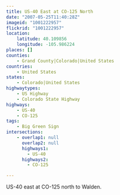 ```yaml
---
title: US-40 East at CO-125 North
date: "2007-05-25T11:40:28Z"
imageid: "1001222957"
flickrid: "1001222957"
location:
    latitude: 40.109856
    longitude: -105.986224
places: []
counties:
    - Grand County|Colorado|United States
countries:
    - United States
states:
    - Colorado|United States
highwaytypes:
    - US Highway
    - Colorado State Highway
highways:
    - US-40
    - CO-125
tags:
    - Big Green Sign
intersections:
    - overlap1: null
      overlap2: null
      highways1:
        - US-40
      highways2:
        - CO-125

---
```

US-40 east at CO-125 north to Walden.